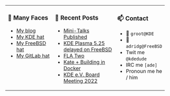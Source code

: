 
<table><tr>
  
<td valign="top" width="30%">
  
### 🙋 Many Faces

- [My blog](https://euroquis.nl/bobulate/)
- [My KDE hat](https://invent.kde.org/adridg)
- [My FreeBSD hat](https://wiki.freebsd.org/AdriaanDeGroot)
- [My GitLab hat](https://gitlab.com/adriaandegroot)
</td>

<td valign="top" width="40%">
  
### 💬 Recent Posts

<!-- BLOG-POST-LIST:START -->
- [Mini-Talks Published](https://euroquis.nl//blabla/2022/07/29/presentations.html)
- [KDE Plasma 5.25 delayed on FreeBSD](https://euroquis.nl//freebsd/2022/07/26/plasma-delay.html)
- [FLA Two](https://euroquis.nl//kde/2022/06/21/fla.html)
- [Kate + Building in Docker](https://euroquis.nl//kde/2022/06/14/kate.html)
- [KDE e.V. Board Meeting 2022](https://euroquis.nl//kde/2022/06/07/board-meeting.html)
<!-- BLOG-POST-LIST:END -->
</td>

<td valign="top" width="30%">
  
### 📫 Contact

- 📧 `groot@KDE`
- 📧 `adridg@FreeBSD`
- Twit me `@kdedude`
- IRC me `[ade]`
- Pronoun me he / him
</td>

</tr></table>
